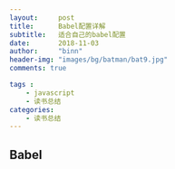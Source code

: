 ```yaml
---
layout:     post
title:      Babel配置详解
subtitle:   适合自己的babel配置
date:       2018-11-03
author:     "binn"
header-img: "images/bg/batman/bat9.jpg"
comments: true

tags :
    - javascript
    - 读书总结
categories:
    - 读书总结
---
```


## Babel
